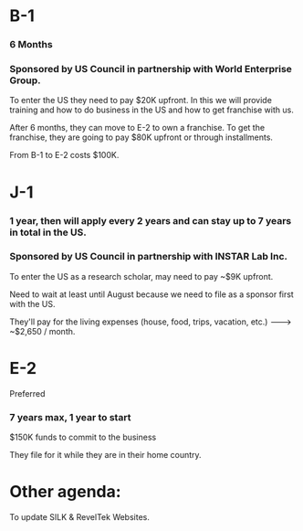 # B-1
### 6 Months
### Sponsored by US Council in partnership with World Enterprise Group.

To enter the US they need to pay $20K upfront. In this we will provide training and how to do business in the US and how to get franchise with us.

After 6 months, they can move to E-2 to own a franchise. To get the franchise, they are going to pay $80K upfront or through installments.

From B-1 to E-2 costs $100K.

# J-1 
### 1 year, then will apply every 2 years and can stay up to 7 years in total in the US. 
### Sponsored by US Council in partnership with INSTAR Lab Inc.

To enter the US as a research scholar, may need to pay ~$9K upfront.

Need to wait at least until August because we need to file as a sponsor first with the US.

They'll pay for the living expenses (house, food, trips, vacation, etc.) --->  ~$2,650 / month.

# E-2

Preferred
### 7 years max, 1 year to start

$150K funds to commit to the business

They file for it while they are in their home country.

# Other agenda:

To update SILK & RevelTek Websites.
